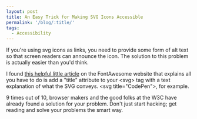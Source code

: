 ```yaml
---
layout: post
title: An Easy Trick for Making SVG Icons Accessible
permalink: '/blog/:title/'
tags:
  - Accessibility
---
```


If you're using svg icons as links, you need to provide some form of alt text so that screen readers can announce the icon. The solution to this problem is actually easier than you'd think.

I found [this helpful little article](https://fontawesome.com/how-to-use/accessibility) on the FontAwesome website that explains all you have to do is add a "title" attribute to your &lt;svg&gt; tag with a text explanation of what the SVG conveys. &lt;svg title="CodePen"&gt;, for example.&nbsp;

9 times out of 10, browser makers and the good folks at the W3C have already found a solution for your problem. Don't just start hacking; get reading and solve your problems the smart way.